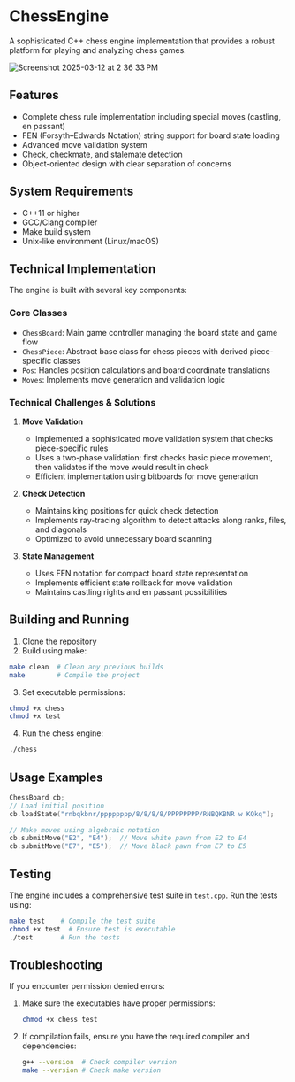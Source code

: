 # ChessEngine
A sophisticated C++ chess engine implementation that provides a robust platform for playing and analyzing chess games.

![Screenshot 2025-03-12 at 2 36 33 PM](https://github.com/user-attachments/assets/da4684ca-7b93-4cf1-9f45-5bcdae95a7e3)


## Features
- Complete chess rule implementation including special moves (castling, en passant)
- FEN (Forsyth–Edwards Notation) string support for board state loading
- Advanced move validation system
- Check, checkmate, and stalemate detection
- Object-oriented design with clear separation of concerns

## System Requirements
- C++11 or higher
- GCC/Clang compiler
- Make build system
- Unix-like environment (Linux/macOS)

## Technical Implementation
The engine is built with several key components:

### Core Classes
- `ChessBoard`: Main game controller managing the board state and game flow
- `ChessPiece`: Abstract base class for chess pieces with derived piece-specific classes
- `Pos`: Handles position calculations and board coordinate translations
- `Moves`: Implements move generation and validation logic

### Technical Challenges & Solutions
1. **Move Validation**
   - Implemented a sophisticated move validation system that checks piece-specific rules
   - Uses a two-phase validation: first checks basic piece movement, then validates if the move would result in check
   - Efficient implementation using bitboards for move generation

2. **Check Detection**
   - Maintains king positions for quick check detection
   - Implements ray-tracing algorithm to detect attacks along ranks, files, and diagonals
   - Optimized to avoid unnecessary board scanning

3. **State Management**
   - Uses FEN notation for compact board state representation
   - Implements efficient state rollback for move validation
   - Maintains castling rights and en passant possibilities

## Building and Running
1. Clone the repository
2. Build using make:
```bash
make clean  # Clean any previous builds
make        # Compile the project
```

3. Set executable permissions:
```bash
chmod +x chess
chmod +x test
```

4. Run the chess engine:
```bash
./chess
```

## Usage Examples
```cpp
ChessBoard cb;
// Load initial position
cb.loadState("rnbqkbnr/pppppppp/8/8/8/8/PPPPPPPP/RNBQKBNR w KQkq");

// Make moves using algebraic notation
cb.submitMove("E2", "E4");  // Move white pawn from E2 to E4
cb.submitMove("E7", "E5");  // Move black pawn from E7 to E5
```

## Testing
The engine includes a comprehensive test suite in `test.cpp`. Run the tests using:
```bash
make test    # Compile the test suite
chmod +x test  # Ensure test is executable
./test       # Run the tests
```

## Troubleshooting
If you encounter permission denied errors:
1. Make sure the executables have proper permissions:
   ```bash
   chmod +x chess test
   ```
2. If compilation fails, ensure you have the required compiler and dependencies:
   ```bash
   g++ --version  # Check compiler version
   make --version # Check make version
   ```
